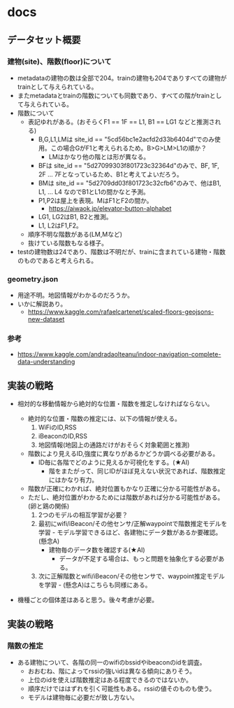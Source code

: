 # docs

## データセット概要

### 建物(site)、階数(floor)について

- metadataの建物の数は全部で204。trainの建物も204でありすべての建物がtrainとして与えられている。
- またmetadataとtrainの階数についても同数であり、すべての階がtrainとして与えられている。
- 階数について
  - 表記ゆれがある。(おそらくF1 == 1F == L1, B1 == LG1 などと推測される)
    - B,G,L1,LMは site_id == "5cd56bc1e2acfd2d33b6404d"でのみ使用。この場合GがF1と考えられるため。B>G>LM>L1の順か？
      - LMはかなり他の階とは形が異なる。
    - BFは site_id == "5d27099303f801723c32364d"のみで、BF, 1F, 2F ... 7Fとなっているため、B1と考えてよいだろう。
    - BMは site_id == "5d2709dd03f801723c32cfb6"のみで、他はB1, L1, ... L4 なのでB1とL1の間かなと予測。
    - P1,P2は屋上を表現。MはF1とF2の間か。
      - https://aiwaok.jp/elevator-button-alphabet
    - LG1, LG2はB1, B2と推測。
    - L1, L2はF1,F2。
  - 順序不明な階数がある(LM,Mなど)
  - 抜けている階数もなる様子。
- testの建物数は24であり、階数は不明だが、trainに含まれている建物・階数のものであると考えられる。

### geometry.json
- 用途不明。地図情報がわかるのだろうか。
- いかに解説あり。
  - https://www.kaggle.com/rafaelcartenet/scaled-floors-geojsons-new-dataset

### 参考
- https://www.kaggle.com/andradaolteanu/indoor-navigation-complete-data-understanding

## 実装の戦略
- 相対的な移動情報から絶対的な位置・階数を推定しなければならない。
  - 絶対的な位置・階数の推定には、以下の情報が使える。
    1. WiFiのID,RSS
    2. iBeaconのID,RSS
    3. 地図情報(地図上の通路だけがおそらく対象範囲と推測)
  - 階数により見えるID,強度に異なりがあるかどうか調べる必要がある。
    - ID毎に各階でどのように見えるか可視化をする。(★AI)
      - 階をまたがって、同じIDがほぼ見えない状況であれば、階数推定にはかなり有力。
  - 階数が正確にわかれば、絶対位置もかなり正確に分かる可能性がある。
  - ただし、絶対位置がわかるためには階数があれば分かる可能性がある。(卵と鶏の関係)
    1. 2つのモデルの相互学習が必要？
      1. 最初にwifi/iBeacon/その他センサ/正解waypointで階数推定モデルを学習
        - モデル学習できるほど、各建物にデータ数があるか要確認。(懸念A)
          - 建物毎のデータ数を確認する(★AI)
            - データが不足する場合は、もっと問題を抽象化する必要がある。
      2. 次に正解階数とwifi/iBeacon/その他センサで、waypoint推定モデルを学習
        - (懸念A)はこちらも同様にある。

- 機種ごとの個体差はあると思う。後々考慮が必要。

## 実装の戦略
### 階数の推定

- ある建物について、各階の同一のwifiのbssidやibeaconのidを調査。
  - おおむね、階によってrssiの強いidは異なる傾向にありそう。
  - 上位のidを使えば階数推定はある程度できるのではないか。
  - 順序だけでははずれを引く可能性もある。rssiの値そのものも使う。
  - モデルは建物毎に必要だが致し方ない。